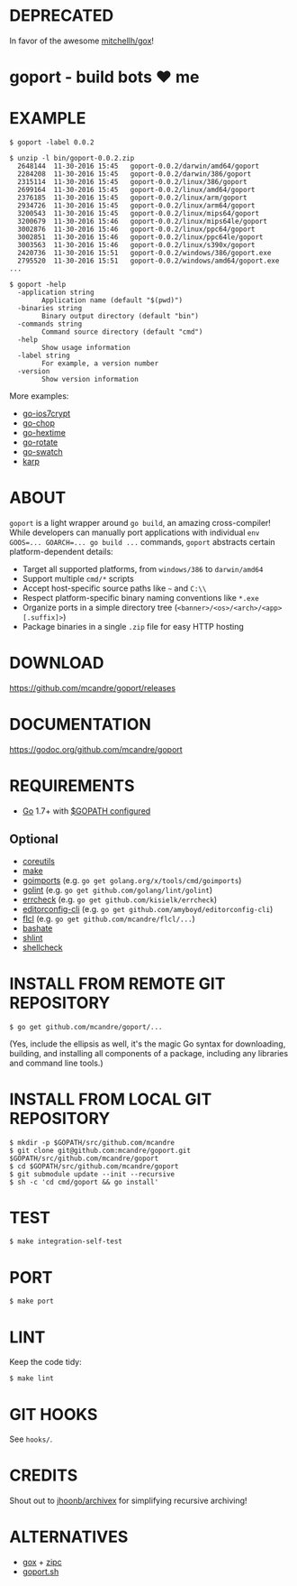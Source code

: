 # DEPRECATED

In favor of the awesome [mitchellh/gox](https://github.com/mitchellh/gox)!

# goport - build bots ♥ me

# EXAMPLE

```
$ goport -label 0.0.2

$ unzip -l bin/goport-0.0.2.zip
  2648144  11-30-2016 15:45   goport-0.0.2/darwin/amd64/goport
  2284208  11-30-2016 15:45   goport-0.0.2/darwin/386/goport
  2315114  11-30-2016 15:45   goport-0.0.2/linux/386/goport
  2699164  11-30-2016 15:45   goport-0.0.2/linux/amd64/goport
  2376185  11-30-2016 15:45   goport-0.0.2/linux/arm/goport
  2934726  11-30-2016 15:45   goport-0.0.2/linux/arm64/goport
  3200543  11-30-2016 15:45   goport-0.0.2/linux/mips64/goport
  3200679  11-30-2016 15:46   goport-0.0.2/linux/mips64le/goport
  3002876  11-30-2016 15:46   goport-0.0.2/linux/ppc64/goport
  3002851  11-30-2016 15:46   goport-0.0.2/linux/ppc64le/goport
  3003563  11-30-2016 15:46   goport-0.0.2/linux/s390x/goport
  2420736  11-30-2016 15:51   goport-0.0.2/windows/386/goport.exe
  2795520  11-30-2016 15:51   goport-0.0.2/windows/amd64/goport.exe
...

$ goport -help
  -application string
        Application name (default "$(pwd)")
  -binaries string
        Binary output directory (default "bin")
  -commands string
        Command source directory (default "cmd")
  -help
        Show usage information
  -label string
        For example, a version number
  -version
        Show version information
```

More examples:

* [go-ios7crypt](https://github.com/mcandre/go-ios7crypt/tree/117ec78f571cbe3bb42313f6a9dd3f77a4aaa322)
* [go-chop](https://github.com/mcandre/go-chop/tree/579da02592cd3d95fd1b56692c9187fb919bac79)
* [go-hextime](https://github.com/mcandre/go-hextime/tree/48df8ab973694e15c2c87ee7b5e521af4f9174bf)
* [go-rotate](https://github.com/mcandre/go-rotate/tree/3bbf4d965631d3fd9606bdf9363e9c6476ac1423)
* [go-swatch](https://github.com/mcandre/go-swatch/commit/1f044fef9fb375e1b20a9d414289e686e70948f8)
* [karp](https://github.com/mcandre/karp/tree/e3713a5ed06f20d78f94e0362f391b0453e13241)

# ABOUT

`goport` is a light wrapper around `go build`, an amazing cross-compiler! While developers can manually port applications with individual `env GOOS=... GOARCH=... go build ...` commands, `goport` abstracts certain platform-dependent details:

* Target all supported platforms, from `windows/386` to `darwin/amd64`
* Support multiple `cmd/*` scripts
* Accept host-specific source paths like `~` and `C:\\`
* Respect platform-specific binary naming conventions like `*.exe`
* Organize ports in a simple directory tree (`<banner>/<os>/<arch>/<app>[.suffix]>`)
* Package binaries in a single `.zip` file for easy HTTP hosting

# DOWNLOAD

https://github.com/mcandre/goport/releases

# DOCUMENTATION

https://godoc.org/github.com/mcandre/goport

# REQUIREMENTS

* [Go](https://golang.org) 1.7+ with [$GOPATH configured](https://gist.github.com/mcandre/ef73fb77a825bd153b7836ddbd9a6ddc)

## Optional

* [coreutils](https://www.gnu.org/software/coreutils/coreutils.html)
* [make](https://www.gnu.org/software/make/)
* [goimports](https://godoc.org/golang.org/x/tools/cmd/goimports) (e.g. `go get golang.org/x/tools/cmd/goimports`)
* [golint](https://github.com/golang/lint) (e.g. `go get github.com/golang/lint/golint`)
* [errcheck](https://github.com/kisielk/errcheck) (e.g. `go get github.com/kisielk/errcheck`)
* [editorconfig-cli](https://github.com/amyboyd/editorconfig-cli) (e.g. `go get github.com/amyboyd/editorconfig-cli`)
* [flcl](https://github.com/mcandre/flcl) (e.g. `go get github.com/mcandre/flcl/...`)
* [bashate](https://github.com/openstack-dev/bashate)
* [shlint](https://rubygems.org/gems/shlint)
* [shellcheck](http://hackage.haskell.org/package/ShellCheck)

# INSTALL FROM REMOTE GIT REPOSITORY

```
$ go get github.com/mcandre/goport/...
```

(Yes, include the ellipsis as well, it's the magic Go syntax for downloading, building, and installing all components of a package, including any libraries and command line tools.)

# INSTALL FROM LOCAL GIT REPOSITORY

```
$ mkdir -p $GOPATH/src/github.com/mcandre
$ git clone git@github.com:mcandre/goport.git $GOPATH/src/github.com/mcandre/goport
$ cd $GOPATH/src/github.com/mcandre/goport
$ git submodule update --init --recursive
$ sh -c 'cd cmd/goport && go install'
```

# TEST

```
$ make integration-self-test
```

# PORT

```
$ make port
```

# LINT

Keep the code tidy:

```
$ make lint
```

# GIT HOOKS

See `hooks/`.

# CREDITS

Shout out to [jhoonb/archivex](https://github.com/jhoonb/archivex) for simplifying recursive archiving!

# ALTERNATIVES

* [gox](https://github.com/mitchellh/gox) + [zipc](https://github.com/mcandre/zipc)
* [goport.sh](https://gist.github.com/mcandre/287a09b12f20d2781aa0875cb97c79fb)
